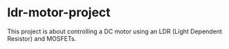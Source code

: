 # ldr-motor-project
This project is about controlling a DC motor using an LDR (Light Dependent Resistor) and MOSFETs.
